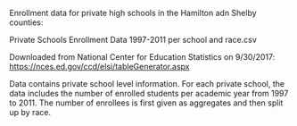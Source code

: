 Enrollment data for private high schools in the Hamilton adn Shelby counties:

Private Schools Enrollment Data 1997-2011 per school and race.csv

Downloaded from National Center for Education Statistics on 9/30/2017:
https://nces.ed.gov/ccd/elsi/tableGenerator.aspx

Data contains private school level information.
For each private school, the data includes the number of enrolled students per academic year from 1997 to 2011. The number of enrollees is first given as aggregates and then split up by race.

